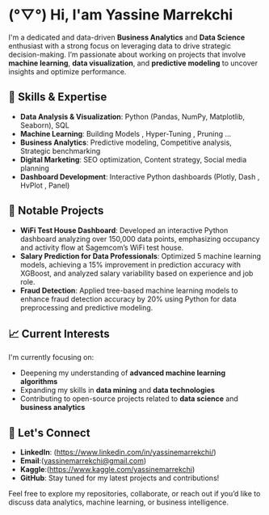 # (°▽°) Hi, I'am Yassine Marrekchi

I'm a dedicated and data-driven **Business Analytics** and **Data Science** enthusiast with a strong focus on leveraging data to drive strategic decision-making. I’m passionate about working on projects that involve **machine learning**, **data visualization**, and **predictive modeling** to uncover insights and optimize performance.

## 🚀 Skills & Expertise
- **Data Analysis & Visualization**: Python (Pandas, NumPy, Matplotlib, Seaborn), SQL
- **Machine Learning**: Building Models , Hyper-Tuning , Pruning ...
- **Business Analytics**: Predictive modeling, Competitive analysis, Strategic benchmarking
- **Digital Marketing**: SEO optimization, Content strategy, Social media planning
- **Dashboard Development**: Interactive Python dashboards (Plotly, Dash , HvPlot , Panel)

## 🌟 Notable Projects
- **WiFi Test House Dashboard**: Developed an interactive Python dashboard analyzing over 150,000 data points, emphasizing occupancy and activity flow at Sagemcom’s WiFi test house.
- **Salary Prediction for Data Professionals**: Optimized 5 machine learning models, achieving a 15% improvement in prediction accuracy with XGBoost, and analyzed salary variability based on experience and job role.
- **Fraud Detection**: Applied tree-based machine learning models to enhance fraud detection accuracy by 20% using Python for data preprocessing and predictive modeling.

## 📈 Current Interests
I'm currently focusing on:
- Deepening my understanding of **advanced machine learning algorithms**
- Expanding my skills in **data mining** and **data technologies**
- Contributing to open-source projects related to **data science** and **business analytics**

## 🔗 Let's Connect
- **LinkedIn**: (https://www.linkedin.com/in/yassinemarrekchi/)
- **Email**:(yassinemarrekchi@gmail.com)
- **Kaggle**:(https://www.kaggle.com/yassinemarrekchi)
- **GitHub**: Stay tuned for my latest projects and contributions!

Feel free to explore my repositories, collaborate, or reach out if you’d like to discuss data analytics, machine learning, or business intelligence.
